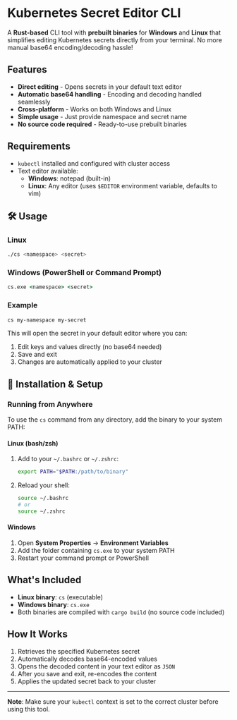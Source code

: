 # Kubernetes Secret Editor CLI

A **Rust-based** CLI tool with **prebuilt binaries** for **Windows** and **Linux** that simplifies editing Kubernetes secrets directly from your terminal. No more manual base64 encoding/decoding hassle!

## Features

- **Direct editing** - Opens secrets in your default text editor
- **Automatic base64 handling** - Encoding and decoding handled seamlessly
- **Cross-platform** - Works on both Windows and Linux
- **Simple usage** - Just provide namespace and secret name
- **No source code required** - Ready-to-use prebuilt binaries

##  Requirements

- `kubectl` installed and configured with cluster access
- Text editor available:
  - **Windows**: notepad (built-in)
  - **Linux**: Any editor (uses `$EDITOR` environment variable, defaults to vim)

## 🛠️ Usage

### Linux
```bash
./cs <namespace> <secret>
```

### Windows (PowerShell or Command Prompt)
```cmd
cs.exe <namespace> <secret>
```

### Example
```bash
cs my-namespace my-secret
```

This will open the secret in your default editor where you can:
1. Edit keys and values directly (no base64 needed)
2. Save and exit
3. Changes are automatically applied to your cluster

## 🔧 Installation & Setup

### Running from Anywhere

To use the `cs` command from any directory, add the binary to your system PATH:

#### Linux (bash/zsh)
1. Add to your `~/.bashrc` or `~/.zshrc`:
   ```bash
   export PATH="$PATH:/path/to/binary"
   ```

2. Reload your shell:
   ```bash
   source ~/.bashrc
   # or
   source ~/.zshrc
   ```

#### Windows
1. Open **System Properties** → **Environment Variables**
2. Add the folder containing `cs.exe` to your system PATH
3. Restart your command prompt or PowerShell

##  What's Included

- **Linux binary**: `cs` (executable)
- **Windows binary**: `cs.exe`
- Both binaries are compiled with `cargo build` (no source code included)

##  How It Works

1. Retrieves the specified Kubernetes secret
2. Automatically decodes base64-encoded values
3. Opens the decoded content in your text editor as `JSON`
4. After you save and exit, re-encodes the content
5. Applies the updated secret back to your cluster

---

**Note**: Make sure your `kubectl` context is set to the correct cluster before using this tool.

